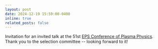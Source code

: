 ```yaml
---
layout: post
date: 2024-12-19 15:59:00-0400
inline: true
related_posts: false
---
```


 Invitation for an invited talk at the 51st <a href="https://epsplasma2025.com/">EPS Conference of Plasma Physics</a>. Thank you to the selection committee -- looking forward to it! 
